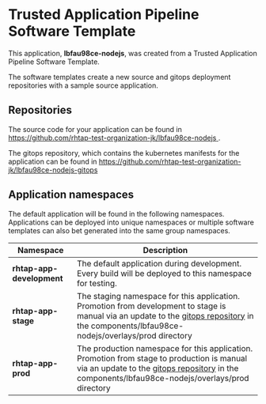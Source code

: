 # Trusted Application Pipeline Software Template

This application, **lbfau98ce-nodejs**, was created from a Trusted Application Pipeline Software Template.

The software templates create a new source and gitops deployment repositories with a sample source application. 

## Repositories

The source code for your application can be found in [https://github.com/rhtap-test-organization-jk/lbfau98ce-nodejs ](https://github.com/rhtap-test-organization-jk/lbfau98ce-nodejs ).
 
The gitops repository, which contains the kubernetes manifests for the application can be found in 
[https://github.com/rhtap-test-organization-jk/lbfau98ce-nodejs-gitops ](https://github.com/rhtap-test-organization-jk/lbfau98ce-nodejs-gitops ) 

## Application namespaces 

The default application will be found in the following namespaces. Applications can be deployed into unique namespaces or multiple software templates can also bet generated into the same group namespaces.  

|  Namespace   |  Description   |  
| -------- | -------- |   
| **rhtap-app-development** | The default application during development. Every build will be deployed to this namespace for testing. | 
| **rhtap-app-stage** | The staging namespace for this application. Promotion from development to stage is manual via an update to the [gitops repository](https://github.com/rhtap-test-organization-jk/lbfau98ce-nodejs-gitops ) in the components/lbfau98ce-nodejs/overlays/prod directory |  
| **rhtap-app-prod** | The production namespace for this application. Promotion from stage to production is manual via an update to the [gitops repository](https://github.com/rhtap-test-organization-jk/lbfau98ce-nodejs-gitops ) in the components/lbfau98ce-nodejs/overlays/prod directory | 